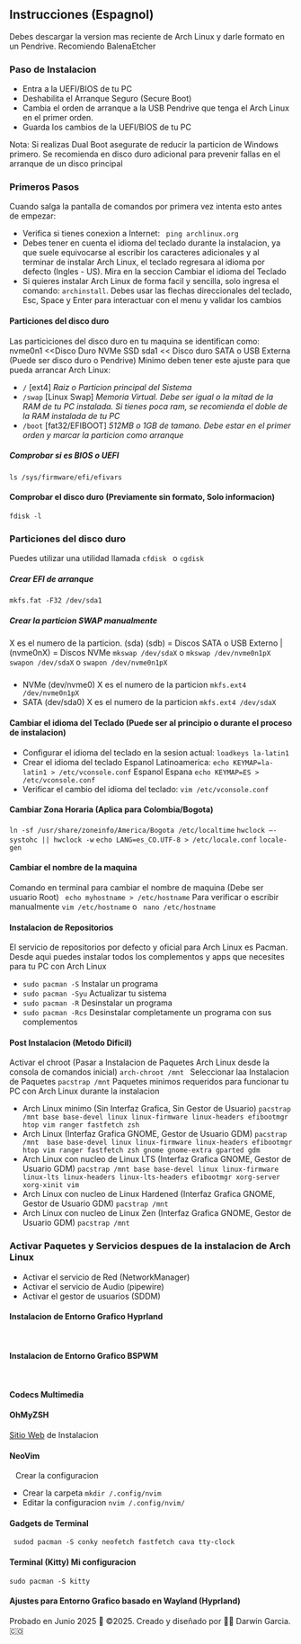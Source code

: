 ## Instrucciones (Espagnol)
Debes descargar la version mas reciente de Arch Linux y darle formato en un Pendrive. Recomiendo BalenaEtcher
### Paso de Instalacion
* Entra a la UEFI/BIOS de tu PC
* Deshabilita el Arranque Seguro (Secure Boot)
* Cambia el orden de arranque a la USB Pendrive que tenga el Arch Linux en el primer orden.
* Guarda los cambios de la UEFI/BIOS de tu PC

 Nota: Si realizas Dual Boot asegurate de reducir la particion de Windows primero. Se recomienda en disco duro adicional para prevenir fallas en el arranque de un disco principal

### Primeros Pasos

Cuando salga la pantalla de comandos por primera vez intenta esto antes de empezar:
* Verifica si tienes conexion a Internet: ` ping archlinux.org`
* Debes tener en cuenta el idioma del teclado durante la instalacion, ya que suele equivocarse al escribir los caracteres adicionales y al terminar de instalar Arch Linux, el teclado regresara al idioma por defecto (Ingles - US). Mira en la seccion Cambiar el idioma del Teclado
* Si quieres instalar Arch Linux de forma facil y sencilla, solo ingresa el comando: ` archinstall `. Debes usar las flechas direccionales del teclado, Esc, Space y Enter para interactuar con el menu y validar los cambios
  
#### Particiones del disco duro
Las particiciones del disco duro en tu maquina se identifican como:
nvme0n1 <<Disco Duro NVMe SSD
sda1 << Disco duro SATA o USB Externa (Puede ser disco duro o Pendrive)
Minimo deben tener este ajuste para que pueda arrancar Arch Linux:
* `/` [ext4] _Raiz o Particion principal del Sistema_
* `/swap` [Linux Swap] _Memoria Virtual. Debe ser igual o la mitad de la RAM de tu PC instalada. Si tienes poca ram, se recomienda el doble de la RAM instalada de tu PC_
* `/boot` [fat32/EFIBOOT] _512MB o 1GB de tamano. Debe estar en el primer orden y marcar la particion como arranque_

##### Comprobar si es BIOS o UEFI
` ls /sys/firmware/efi/efivars `
#### Comprobar el disco duro (Previamente sin formato, Solo informacion)
` fdisk -l `

### Particiones del disco duro
Puedes utilizar una utilidad llamada `cfdisk `  o `cgdisk`

##### Crear EFI de arranque
` mkfs.fat -F32 /dev/sda1 `
##### Crear la particion SWAP manualmente
X es el numero de la particion. (sda) (sdb) = Discos SATA o USB Externo | (nvme0nX) = Discos NVMe
` mkswap /dev/sdaX ` o ` mkswap /dev/nvme0n1pX `
` swapon /dev/sdaX ` o ` swapon /dev/nvme0n1pX  `
##### 
* NVMe (dev/nvme0)
X es el numero de la particion
` mkfs.ext4 /dev/nvme0n1pX `
* SATA (dev/sda0)
X es el numero de la particion
` mkfs.ext4 /dev/sdaX `

#### Cambiar el idioma del Teclado (Puede ser al principio o durante el proceso de instalacion)
* Configurar el idioma del teclado en la sesion actual: ` loadkeys la-latin1 `
* Crear el idioma del teclado 
Espanol Latinoamerica: ` echo KEYMAP=la-latin1 > /etc/vconsole.conf `
Espanol Espana ` echo KEYMAP=ES > /etc/vconsole.conf `
* Verificar el cambio del idioma del teclado: `vim /etc/vconsole.conf  ` 

#### Cambiar Zona Horaria (Aplica para Colombia/Bogota)
` ln -sf /usr/share/zoneinfo/America/Bogota /etc/localtime `
` hwclock –-systohc || hwclock -w `
` echo LANG=es_CO.UTF-8 > /etc/locale.conf `
` locale-gen `
#### Cambiar el nombre de la maquina

Comando en terminal para cambiar el nombre de maquina (Debe ser usuario Root)
` echo myhostname > /etc/hostname`
Para verificar o escribir manualmente
` vim /etc/hostname ` o ` nano /etc/hostname`

#### Instalacion de Repositorios
El servicio de repositorios por defecto y oficial para Arch Linux es Pacman. Desde aqui puedes instalar todos los complementos y apps que necesites para tu PC con Arch Linux
* ` sudo pacman -S ` Instalar un programa
* ` sudo pacman -Syu ` Actualizar tu sistema 
* ` sudo pacman -R ` Desinstalar un programa
* ` sudo pacman -Rcs ` Desinstalar completamente un programa con sus complementos
#### Post Instalacion (Metodo Dificil)

Activar el chroot (Pasar a Instalacion de Paquetes Arch Linux desde la consola de comandos inicial)
` arch-chroot /mnt  `
Seleccionar laa Instalacion de Paquetes
` pacstrap /mnt `
Paquetes minimos requeridos para funcionar tu PC con Arch Linux durante la instalacion
* Arch Linux minimo (Sin Interfaz Grafica, Sin Gestor de Usuario)
` pacstrap /mnt base base-devel linux linux-firmware linux-headers efibootmgr htop vim ranger fastfetch zsh `
* Arch Linux (Interfaz Grafica GNOME, Gestor de Usuario GDM)
` pacstrap /mnt  base base-devel linux linux-firmware linux-headers efibootmgr htop vim ranger fastfetch zsh gnome gnome-extra gparted gdm `
* Arch Linux con nucleo de Linux LTS (Interfaz Grafica GNOME, Gestor de Usuario GDM)
` pacstrap /mnt base base-devel linux linux-firmware linux-lts linux-headers linux-lts-headers efibootmgr xorg-server xorg-xinit vim `
* Arch Linux con nucleo de Linux Hardened (Interfaz Grafica GNOME, Gestor de Usuario GDM)
` pacstrap /mnt  `
*  Arch Linux con nucleo de Linux Zen (Interfaz Grafica GNOME, Gestor de Usuario GDM)
` pacstrap /mnt  `

### Activar Paquetes y Servicios despues de la instalacion de Arch Linux
* Activar el servicio de Red (NetworkManager)
  ` `
* Activar el servicio de Audio (pipewire)
  ` `
* Activar el gestor de usuarios (SDDM)
  ` `

#### Instalacion de Entorno Grafico Hyprland
` ` 

#### Instalacion de Entorno Grafico BSPWM
` `

#### Codecs Multimedia

#### OhMyZSH
[Sitio Web](https://ohmyz.sh/#install) de Instalacion 

#### NeoVim
` ` 
Crear la configuracion
* Crear la carpeta `mkdir /.config/nvim `
* Editar la configuracion `nvim /.config/nvim/ `

#### Gadgets de Terminal
` sudod pacman -S conky neofetch fastfetch cava tty-clock`

#### Terminal (Kitty) Mi configuracion
` sudo pacman -S kitty ` 
#### Ajustes para Entorno Grafico basado en Wayland (Hyprland)


Probado en Junio 2025
🎯 ©2025. Creado y diseñado por 👨‍💻 Darwin Garcia. 🇨🇴
